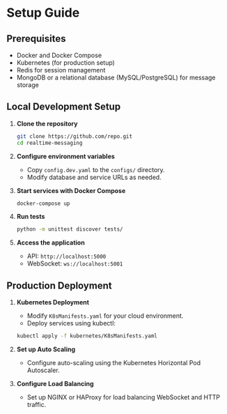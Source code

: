 # Setup Guide

## Prerequisites

- Docker and Docker Compose
- Kubernetes (for production setup)
- Redis for session management
- MongoDB or a relational database (MySQL/PostgreSQL) for message storage

## Local Development Setup

1. **Clone the repository**

   ```bash
   git clone https://github.com/repo.git
   cd realtime-messaging
   ```

2. **Configure environment variables**
   - Copy `config.dev.yaml` to the `configs/` directory.
   - Modify database and service URLs as needed.

3. **Start services with Docker Compose**

   ```bash
   docker-compose up
   ```

4. **Run tests**

   ```bash
   python -m unittest discover tests/
   ```

5. **Access the application**
   - API: `http://localhost:5000`
   - WebSocket: `ws://localhost:5001`

## Production Deployment

1. **Kubernetes Deployment**
   - Modify `K8sManifests.yaml` for your cloud environment.
   - Deploy services using kubectl:
  
   ```bash
   kubectl apply -f kubernetes/K8sManifests.yaml
   ```

2. **Set up Auto Scaling**
   - Configure auto-scaling using the Kubernetes Horizontal Pod Autoscaler.

3. **Configure Load Balancing**
   - Set up NGINX or HAProxy for load balancing WebSocket and HTTP traffic.
